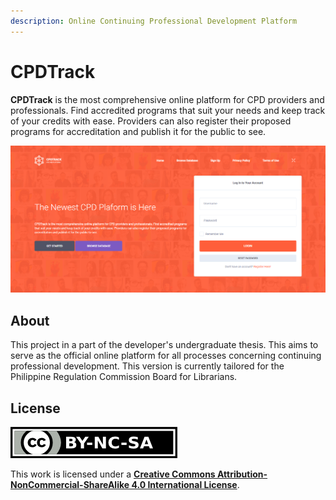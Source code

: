 ```yaml
---
description: Online Continuing Professional Development Platform
---
```


# CPDTrack

**CPDTrack** is the most comprehensive online platform for CPD providers and professionals. Find accredited programs that suit your needs and keep track of your credits with ease. Providers can also register their proposed programs for accreditation and publish it for the public to see.

![](.gitbook/assets/01-home.png)

## About

This project in a part of the developer's undergraduate thesis. This aims to serve as the official online platform for all processes concerning continuing professional development. This version is currently tailored for the Philippine Regulation Commission Board for Librarians.

## License

![](.gitbook/assets/by-nc-sa.png)

This work is licensed under a [**Creative Commons Attribution-NonCommercial-ShareAlike 4.0 International License**](http://creativecommons.org/licenses/by-nc-sa/4.0/).

